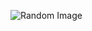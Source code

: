 ![Random Image](https://scontent-del1-1.xx.fbcdn.net/v/t1.6435-9/171304529_2950819141867664_1574579968052270183_n.jpg?_nc_cat=107&ccb=1-3&_nc_sid=09cbfe&_nc_ohc=ty38sPuyBUUAX9_JIJf&_nc_ht=scontent-del1-1.xx&oh=1927c06c3a07911bf2c4ec10f1d72862&oe=60E59BD7)
